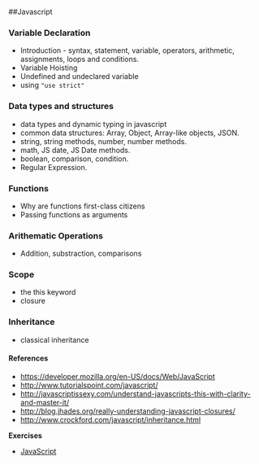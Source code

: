 ##Javascript
### Variable Declaration
* Introduction - syntax, statement, variable, operators, arithmetic, assignments, loops and conditions.
* Variable Hoisting
* Undefined and undeclared variable
* using `"use strict"`

### Data types and structures
* data types and dynamic typing in javascript
* common data structures: Array, Object, Array-like objects, JSON.
* string, string methods, number, number methods.
* math, JS date, JS Date methods.
* boolean, comparison, condition.
* Regular Expression.

### Functions
* Why are functions first-class citizens
* Passing functions as arguments

### Arithematic Operations
* Addition, substraction, comparisons

### Scope
* the this keyword
* closure

### Inheritance
* classical inheritance

#### References
- https://developer.mozilla.org/en-US/docs/Web/JavaScript
- http://www.tutorialspoint.com/javascript/
- http://javascriptissexy.com/understand-javascripts-this-with-clarity-and-master-it/
- http://blog.jhades.org/really-understanding-javascript-closures/
- http://www.crockford.com/javascript/inheritance.html

__Exercises__
*  <a href="./exercise.md">JavaScript</a>
